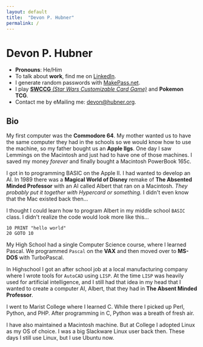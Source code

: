 ```yaml
---
layout: default
title:  "Devon P. Hubner"
permalink: /
---
```


# Devon P. Hubner

- **Pronouns**: He/Him
- To talk about **work**, find me on [LinkedIn](https://www.linkedin.com/in/devonhubner).
- I generate random passwords with [MakePass.net](https://makepass.net/).
- I play [**SWCCG** _(Star Wars Customizable Card Game)_](https://www.starwarsccg.org/) and **Pokemon TCG**.
- Contact me by eMailing me: [devon@hubner.org](mailto:devon@hubner.org).


## Bio

My first computer was the **Commodore 64**. My mother wanted us to have the same computer they had in the schools so we would know how to use the machine, so my father bought us an **Apple IIgs**. One day I saw Lemmings on the Macintosh and just had to have one of those machines. I saved my money _forever_ and finally bought a Macintosh PowerBook 165c.

I got in to programming BASIC on the Apple II. I had wanted to develop an AI. In 1989 there was a **Magical World of Disney** remake of **The Absented Minded Professor** with an AI called Albert that ran on a Macintosh.
_They probably put it together with Hypercard or something._ I didn't even know that the Mac existed back then...

I thought I could learn how to program Albert in my middle school `BASIC` class. I didn't realize the code would look more like this...

```basic
10 PRINT "hello world"
20 GOTO 10
```

My High School had a single Computer Science course, where I learned Pascal. We programmed `Pascal` on the **VAX** and then moved over to **MS-DOS** with TurboPascal.

In Highschool I got an after school job at a local manufacturing company where I wrote tools for `AutoCAD` using `LISP`. At the time `LISP` was heavily used for artificial intelligence, and I still had that idea in my head that I wanted to create a computer AI, Albert, that they had in **The Absent Minded Professor**.

I went to Marist College where I learned C. While there I picked up Perl, Python, and PHP. After programming in C, Python was a breath of fresh air.

I have also maintained a Macintosh machine. But at College I adopted Linux as my OS of choice. I was a big Slackware Linux user back then. These days I still use Linux, but I use Ubuntu now.




